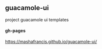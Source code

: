 ## guacamole-ui
project guacamole ui templates

#### gh-pages
https://mashafrancis.github.io/guacamole-ui/
